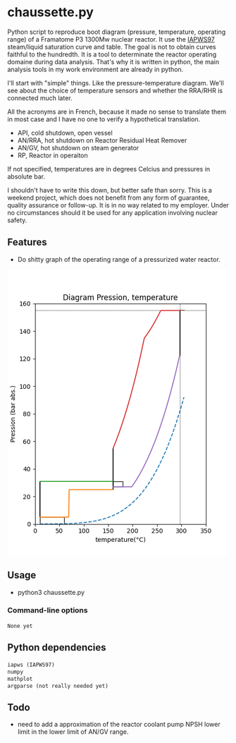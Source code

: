 # chaussette.py

Python script to reproduce boot diagram (pressure, temperature, operating range) of a Framatome P3 1300Mw nuclear reactor.
It use the [IAPWS97](http://www.iapws.org/) steam/liquid saturation curve and table. The goal is not to obtain curves faithful to the hundredth. 
It is a tool to determinate the reactor operating domaine during data analysis. That's why it is written in python, the main analysis 
tools in my work environment are already in python.

I'll start with "simple" things. Like the pressure-temperature diagram. We'll see about the choice of temperature sensors and 
whether the RRA/RHR is connected much later.

All the acronyms are in French, because it made no sense to translate them in most case and I have no one to verify a 
hypothetical translation. 

- API, cold shutdown, open vessel 
- AN/RRA, hot shutdown on Reactor Residual Heat Remover
- AN/GV, hot shutdown on steam generator
- RP, Reactor in operaiton 

If not specified, temperatures are in degrees Celcius and pressures in absolute bar.

I shouldn't have to write this down, but better safe than sorry.
This is a weekend project, which does not benefit from any form of guarantee, quality assurance or follow-up. It is in no way related to my employer. 
Under no circumstances should it be used for any application involving nuclear safety.  

## Features

* Do shitty graph of the operating range of a pressurized water reactor.

![Figure_1.png](Figure_1.png)

## Usage

* python3 chaussette.py

### Command-line options

```
None yet
```

## Python dependencies

```
iapws (IAPWS97)
numpy
mathplot
argparse (not really needed yet)
```



## Todo
 
* need to add a approximation of the reactor coolant pump NPSH lower limit in the lower limit of AN/GV range.
